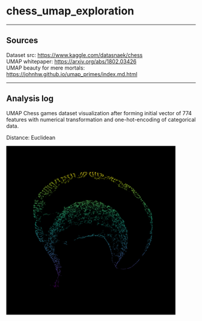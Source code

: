 # chess_umap_exploration

---

## Sources 
Dataset src: https://www.kaggle.com/datasnaek/chess \
UMAP whitepaper: https://arxiv.org/abs/1802.03426 \
UMAP beauty for mere mortals: https://johnhw.github.io/umap_primes/index.md.html

---

## Analysis log

UMAP Chess games dataset visualization after forming initial vector of 774 features with numerical transformation and one-hot-encoding of categorical data.

Distance: Euclidean
<p>
  <img src="https://github.com/nefiu/chess_umap_exploration/blob/master/screens/euclidean_v02.png" width="450" title="cosine vis v0.1">
</p>

